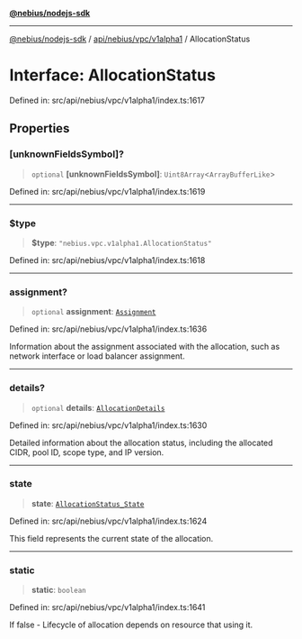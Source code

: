 [**@nebius/nodejs-sdk**](../../../../../README.md)

---

[@nebius/nodejs-sdk](../../../../../README.md) / [api/nebius/vpc/v1alpha1](../README.md) / AllocationStatus

# Interface: AllocationStatus

Defined in: src/api/nebius/vpc/v1alpha1/index.ts:1617

## Properties

### \[unknownFieldsSymbol\]?

> `optional` **\[unknownFieldsSymbol\]**: `Uint8Array`\<`ArrayBufferLike`\>

Defined in: src/api/nebius/vpc/v1alpha1/index.ts:1619

---

### $type

> **$type**: `"nebius.vpc.v1alpha1.AllocationStatus"`

Defined in: src/api/nebius/vpc/v1alpha1/index.ts:1618

---

### assignment?

> `optional` **assignment**: [`Assignment`](Assignment.md)

Defined in: src/api/nebius/vpc/v1alpha1/index.ts:1636

Information about the assignment associated with the allocation,
such as network interface or load balancer assignment.

---

### details?

> `optional` **details**: [`AllocationDetails`](AllocationDetails.md)

Defined in: src/api/nebius/vpc/v1alpha1/index.ts:1630

Detailed information about the allocation status,
including the allocated CIDR, pool ID, scope type, and IP version.

---

### state

> **state**: [`AllocationStatus_State`](../type-aliases/AllocationStatus_State.md)

Defined in: src/api/nebius/vpc/v1alpha1/index.ts:1624

This field represents the current state of the allocation.

---

### static

> **static**: `boolean`

Defined in: src/api/nebius/vpc/v1alpha1/index.ts:1641

If false - Lifecycle of allocation depends on resource that using it.
